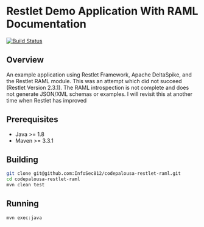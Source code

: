Restlet Demo Application With RAML Documentation
================================================

[![Build Status](https://semaphoreci.com/api/v1/projects/067fb9df-d7d0-4651-b933-de467c54317a/427209/badge.svg)](https://semaphoreci.com/infosec812/codepalousa-restlet-raml)

Overview
--------

An example application using Restlet Framework, Apache DeltaSpike, and the Restlet RAML module. This was an attempt
which did not succeed (Restlet Version 2.3.1). The RAML introspection is not complete and does not generate JSON/XML
schemas or examples. I will revisit this at another time when Restlet has improved


Prerequisites
-------------
* Java >= 1.8
* Maven >= 3.3.1

Building
--------

```bash
git clone git@github.com:InfoSec812/codepalousa-restlet-raml.git
cd codepalousa-restlet-raml
mvn clean test
```

Running
-------

```bash
mvn exec:java
```
